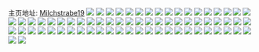 主页地址: [Milchstrabe19](https://weibo.com/u/6134387258) 
![](https://wx4.sinaimg.cn/mw2000/006H9glYgy1h9klq1qwghj30u01hc140.jpg) 
![](https://wx4.sinaimg.cn/mw2000/006H9glYgy1h9klq2txyij30u01hck2z.jpg) 
![](https://wx4.sinaimg.cn/mw2000/006H9glYgy1h9klq3dwlzj30u0141grm.jpg) 
![](https://wx4.sinaimg.cn/mw2000/006H9glYgy1h9klq66ei9j31400u0dm9.jpg) 
![](https://wx4.sinaimg.cn/mw2000/006H9glYgy1h9klq4h8olj30u01407am.jpg) 
![](https://wx4.sinaimg.cn/mw2000/006H9glYgy1h9klq0qi11j30u0140jws.jpg) 
![](https://wx4.sinaimg.cn/mw2000/006H9glYgy1h9klq3utyyj30u01417a5.jpg) 
![](https://wx4.sinaimg.cn/mw2000/006H9glYgy1h9klq54gqaj30u01t0tlj.jpg) 
![](https://wx4.sinaimg.cn/mw2000/006H9glYgy1h9klq5p4wjj31400u046b.jpg) 
![](https://wx4.sinaimg.cn/mw2000/006H9glYgy1h9h8jv6pscj30u0141q8s.jpg) 
![](https://wx4.sinaimg.cn/mw2000/006H9glYgy1h9h8jwypjdj30u0140dlr.jpg) 
![](https://wx4.sinaimg.cn/mw2000/006H9glYgy1h9h8k1ak39j30u0141jxq.jpg) 
![](https://wx4.sinaimg.cn/mw2000/006H9glYgy1h9h8k2xgiij30u01400z9.jpg) 
![](https://wx4.sinaimg.cn/mw2000/006H9glYgy1h9h8k4m0vgj30u01400ze.jpg) 
![](https://wx4.sinaimg.cn/mw2000/006H9glYgy1h9h8ju8aovj30u013r43n.jpg) 
![](https://wx4.sinaimg.cn/mw2000/006H9glYgy1h7utw2q2ouj30u01hcgva.jpg) 
![](https://wx4.sinaimg.cn/mw2000/006H9glYgy1h7f6h2vx6rj30u0140ah6.jpg) 
![](https://wx4.sinaimg.cn/mw2000/006H9glYgy1h7f6h261dij30u0140q8r.jpg) 
![](https://wx4.sinaimg.cn/mw2000/006H9glYgy1h7f6h3spmyj30u01407b3.jpg) 
![](https://wx4.sinaimg.cn/mw2000/006H9glYgy1h7f6h5rp3ij30u013zq8e.jpg) 
![](https://wx4.sinaimg.cn/mw2000/006H9glYgy1h7f6h51y6oj30u0140znx.jpg) 
![](https://wx4.sinaimg.cn/mw2000/006H9glYgy1h7f6h4eksnj30u0140dk4.jpg) 
![](https://wx4.sinaimg.cn/mw2000/006H9glYgy1h7f6h6ba8tj30u01400x1.jpg) 
![](https://wx4.sinaimg.cn/mw2000/006H9glYgy1h7f6h7p57hj30u0140wm4.jpg) 
![](https://wx4.sinaimg.cn/mw2000/006H9glYgy1h7f6h6txs9j30u0140adv.jpg) 
![](https://wx4.sinaimg.cn/mw2000/006H9glYgy1h78gd9jmolj31900u03zw.jpg) 
![](https://wx4.sinaimg.cn/mw2000/006H9glYgy1h78gdahjwpj31910u0wfl.jpg) 
![](https://wx4.sinaimg.cn/mw2000/006H9glYgy1h78gd7whuaj31910u0gms.jpg) 
![](https://wx4.sinaimg.cn/mw2000/006H9glYgy1h6z9cmqyq1j30u013zagq.jpg) 
![](https://wx4.sinaimg.cn/mw2000/006H9glYgy1h6y6ntegqtj30u0140aiu.jpg) 
![](https://wx4.sinaimg.cn/mw2000/006H9glYgy1h6y6nup8d5j30u0140k1e.jpg) 
![](https://wx4.sinaimg.cn/mw2000/006H9glYgy1h6sjck1i0ij30wi08labc.jpg) 
![](https://wx4.sinaimg.cn/mw2000/006H9glYgy1h6qbojhou9j30pp0qht9q.jpg) 
![](https://wx4.sinaimg.cn/mw2000/006H9glYgy1h6qbok5rx8j30u00u00u2.jpg) 
![](https://wx4.sinaimg.cn/mw2000/006H9glYgy1h6dz70gdozj30u00u0dm1.jpg) 
![](https://wx4.sinaimg.cn/mw2000/006H9glYgy1h67cd8ydiwj32c02c0dlf.jpg) 
![](https://wx4.sinaimg.cn/mw2000/006H9glYgy1h67cdam696j30zk0zkjui.jpg) 
![](https://wx4.sinaimg.cn/mw2000/006H9glYgy1h56k79mnqlj30u01hc772.jpg) 
![](https://wx4.sinaimg.cn/mw2000/006H9glYgy1h56k7db79xj30u01hck28.jpg) 
![](https://wx4.sinaimg.cn/mw2000/006H9glYgy1h56k7ei34jj30u0140417.jpg) 
![](https://wx4.sinaimg.cn/mw2000/006H9glYgy1h1qukw1dgjj30q50yvjxu.jpg) 
![](https://wx4.sinaimg.cn/mw2000/006H9glYgy1gzr6c3jt6dj30u014g449.jpg) 
![](https://wx4.sinaimg.cn/mw2000/006H9glYgy1gzr6c3yu2aj30u014hq64.jpg) 
![](https://wx4.sinaimg.cn/mw2000/006H9glYgy1gzr6c2suizj30u01440wg.jpg) 
![](https://wx4.sinaimg.cn/mw2000/006H9glYgy1gzr6c4h3ljj30u014imzj.jpg) 
![](https://wx4.sinaimg.cn/mw2000/006H9glYgy1gzr6c52wefj30u014f41q.jpg) 
![](https://wx4.sinaimg.cn/mw2000/006H9glYgy1gzr6c5rd64j30u0140441.jpg) 
![](https://wx4.sinaimg.cn/mw2000/006H9glYgy1gznkyvxa8gj34tc37kkjo.jpg) 
![](https://wx4.sinaimg.cn/mw2000/006H9glYgy1gznkzqgbroj34tc37kb2e.jpg) 
![](https://wx4.sinaimg.cn/mw2000/006H9glYgy1gznkzrkh36j30zk1hcq80.jpg) 
![](https://wx4.sinaimg.cn/mw2000/006H9glYgy1gznl0c6231j337k4tcx6r.jpg) 
![](https://wx4.sinaimg.cn/mw2000/006H9glYgy1gznl0x6yafj34tc37kkjo.jpg) 
![](https://wx4.sinaimg.cn/mw2000/006H9glYgy1gznl1ge0chj34tc37ke84.jpg) 
![](https://wx4.sinaimg.cn/mw2000/006H9glYgy1gydaxr004lj31qn1qnqtg.jpg) 
![](https://wx4.sinaimg.cn/mw2000/006H9glYgy1gydaxrt4a1j31r01qz4qp.jpg) 
![](https://wx4.sinaimg.cn/mw2000/006H9glYgy1gydaxu053hj32c02c04qr.jpg) 
![](https://wx4.sinaimg.cn/mw2000/006H9glYgy1gydaxp0wcnj31sc2dsb2a.jpg) 
![](https://wx4.sinaimg.cn/mw2000/006H9glYgy1gydaxw1tf9j32c02c0kjm.jpg) 
![](https://wx4.sinaimg.cn/mw2000/006H9glYgy1gyday1qrkuj32c02c14qq.jpg) 
![](https://wx4.sinaimg.cn/mw2000/006H9glYgy1gyday2zgtdj31sc1scx6p.jpg) 
![](https://wx4.sinaimg.cn/mw2000/006H9glYgy1gy6ibkjrohj30xc2s0npd.jpg) 
![](https://wx4.sinaimg.cn/mw2000/006H9glYgy1gy6iblual2j30uk6ww7wi.jpg) 
![](https://wx4.sinaimg.cn/mw2000/006H9glYgy1gy6ibnid1dj30uk8e4x6q.jpg) 
![](https://wx4.sinaimg.cn/mw2000/006H9glYgy1gwxaxtap84j32c02c04qp.jpg) 
![](https://wx4.sinaimg.cn/mw2000/006H9glYgy1gwxaxu7n7xj31sc2dskjl.jpg) 
![](https://wx4.sinaimg.cn/mw2000/006H9glYgy1gwxaxwp95nj33402c0b29.jpg) 
![](https://wx4.sinaimg.cn/mw2000/006H9glYgy1gwxaxxko67j32c02c0e81.jpg) 
![](https://wx4.sinaimg.cn/mw2000/006H9glYgy1gwxaxvtyyij32c03404qq.jpg) 
![](https://wx4.sinaimg.cn/mw2000/006H9glYgy1gwxaxysawtj31sc2dshdu.jpg) 
